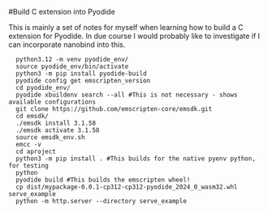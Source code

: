 #Build C extension into Pyodide

This is mainly a set of notes for myself when learning how to build a C extension
for Pyodide. In due course I would probably like to investigate if I can incorporate
nanobind into this.

```
  python3.12 -m venv pyodide_env/
  source pyodide_env/bin/activate
  python3 -m pip install pyodide-build
  pyodide config get emscripten_version
  cd pyodide_env/
  pyodide xbuildenv search --all #This is not necessary - shows available configurations
  git clone https://github.com/emscripten-core/emsdk.git
  cd emsdk/
  ./emsdk install 3.1.58
  ./emsdk activate 3.1.58
  source emsdk_env.sh 
  emcc -v
  cd aproject
  python3 -m pip install . #This builds for the native pyenv python, for testing
  python
  pyodide build #This builds the emscripten wheel!
  cp dist/mypackage-0.0.1-cp312-cp312-pyodide_2024_0_wasm32.whl serve_example
  python -m http.server --directory serve_example
```
